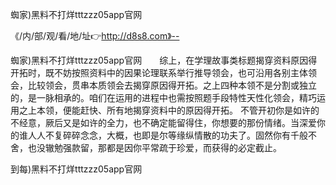 蜘家)黑料不打烊tttzzz05app官网

《/内/部/观/看/地/址👉http://d8s8.com》--

蜘家)黑料不打烊tttzzz05app官网　　综上，在学理故事类标题揭穿资料原因得开拓时，既不妨按照资料中的因果论理联系举行推导领会，也可沿用各别主体领会，比较领会，贯串本质领会去揭穿原因得开拓。之上四种本领不是分割或独立的，是一脉相承的。咱们在运用的进程中也需按照题手段特性天性化领会，精巧运用之上本领，便能赶快、所有地揭穿资料中的原因得开拓。
不管开初你是如许的不经意，厥后又是如许的全力，也不确定能留得住，你想要的那份情绪。当深爱你的谁人人不复碎碎念念，大概，也即是尔等缘纵情散的功夫了。固然你有千般不舍，也没辙勉强款留，那都是因你平常疏于珍爱，而获得的必定截止。





到每)黑料不打烊tttzzz05app官网

